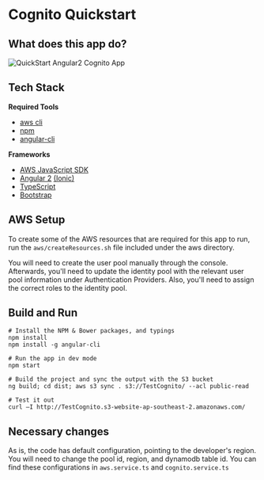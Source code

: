 # Cognito Quickstart

## What does this app do?
![QuickStart Angular2 Cognito App](/aws/cognito-quickstart-app-overview.png?raw=true)

## Tech Stack
**Required Tools**

* [aws cli](http://docs.aws.amazon.com/cli/latest/userguide/installing.html)
* [npm](https://www.npmjs.com/)
* [angular-cli](https://github.com/angular/angular-cli)

**Frameworks**

* [AWS JavaScript SDK](http://docs.aws.amazon.com/AWSJavaScriptSDK/guide/browser-intro.html)
* [Angular 2](https://angular.io/docs/ts/latest/quickstart.html) [(Ionic)](http://ionicframework.com/docs/v2/getting-started/installation/)
* [TypeScript](https://www.typescriptlang.org/docs/tutorial.html)
* [Bootstrap](http://getbootstrap.com/)

## AWS Setup
To create some of the AWS resources that are required for this app to run, 
run the ```aws/createResources.sh``` file included under the aws directory. 

You will need to create the user pool manually through the console. Afterwards, you'll need to update the identity
pool with the relevant user pool information under Authentication Providers. Also, you'll need to assign the correct
roles to the identity pool. 

## Build and Run

```
# Install the NPM & Bower packages, and typings
npm install
npm install -g angular-cli
```
```
# Run the app in dev mode
npm start
```
```
# Build the project and sync the output with the S3 bucket
ng build; cd dist; aws s3 sync . s3://TestCognito/ --acl public-read
```
```
# Test it out
curl –I http://TestCognito.s3-website-ap-southeast-2.amazonaws.com/
```

## Necessary changes
As is, the code has default configuration, pointing to the developer's region. You 
will need to change the pool id, region, and dynamodb table id. You can find these
configurations in ```aws.service.ts``` and ```cognito.service.ts```
